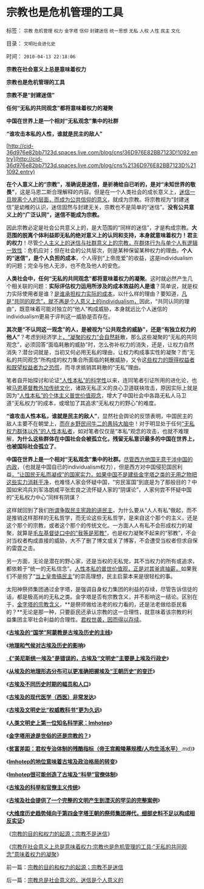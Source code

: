 # 宗教也是危机管理的工具

标签： `宗教` `危机管理` `权力` `金字塔` `信仰` `封建迷信` `统一思想` `无私` `人权` `人性` `民主` `文化` 

目录： `文明社会进化史`

时间： `2010-04-13 22:18:06`

**宗教在社会意义上总是意味着权力**

**宗教也是危机管理的工具**

**宗教不是“封建迷信”**

**任何“无私的共同观念”都将意味着权力的凝聚**

**中国在世界上是一个相对“无私观念”集中的社群**

**“谁攻击本私的人性，谁就是民主的敌人”**

[http://cid-36d976e82bb7123d.spaces.live.com/blog/cns!36D976E82BB7123D!1092.entry](http://cid-36d976e82bb7123d.spaces.live.com/blog/cns%2136D976E82BB7123D%211092.entry)

**在个人意义上的“宗教”，准确说是迷信，是祈祷给自已听的，是对“未知世界的敬畏”**，这是马恩二斯合理解释的内容。但是在一个人类社会的成长意义上，[迷信一旦脱离个人的层面，而成为公共信仰的意义](http://hi.baidu.com/darthchn/blog/item/4c69f2376ee8e5d5a3cc2bd6.html)，就成为宗教。将宗教视为“封建迷信”是幼稚的认识，迷信固然与封建无关，宗教也不是简单的“迷信”。**没有公共意义上的“广泛认同”，迷信不能成为宗教。**

因此宗教必定是社会公共意义上的，是大范围的“同样的迷信”，才是构成宗教。**大范围的脱离个体利益即无私的绝对意义上的认同和支持，本身就意味着权力！君主的权力**！尽管[个人主义上的迷信与社群意义上的宗教，在群体行为与单个人有逻辑一致性](../../../2010/3/10/社会进化论中人类行为的内外一致性.md)：危机应对；但在社会的公共层次，则是某种保留某种权力的理由。**个人的“迷信”，是个人负担的成本**，个人得到“上帝庞爱”的收益，这是individualism的问题；完全与他人无涉，也不危及他人的安危。

**人类社会中，任何“无私的共同观念”都将意味着权力的凝聚**。这时就必然产生几个相关联的问题：**实际评估权力运用所涉及的成本效益的人是谁**？简单说，就是权力实际使用者是谁？[是谁承担权力实际的成本](../../../2010/3/15/没有自治就无所谓民主.md)，以什么样的理由？要知道，[凡是“共同的观念”，就不再是个人意义上的individualism，](../../../2010/3/9/没有利益就没有科学.md)因此，“共同认同的理由”，既意味着可能对独立的“他人”构成威胁，本身就远比个人迷信的individualism更易于评判这一威胁是否存在。

**其次是“不认同这一观念”的人，是被视为“公共观念的威胁”，还是“有独立权力的他人”**？考虑到经济学上[，“凝聚的权力”会自然耗](../../../2009/12/29/“产权公有制”或会令中国越来越被动.md)散，那么这些凝聚的“无私的共同观念”，必须回答“面临耗散的威胁”时，怎么弥补权力的消失，还是，让权力自然消失？潜台词就是，当初又何必用无私的理由，让权力构成事实性的凝聚？而“无私的共同观念”所构成的权力集合所面临的耗散威胁，又令这[些权力的既得权益者和既望权益者为之恐慌](../../../2009/8/25/财中饿鬼之既望权益者.md)，而寻求抵销其耗散的“无私”理由。

笔者自开始探讨和论证[“人性本私”的科学性](../../../2009/9/24/人性本私必为善.md)以来，连同笔者引证所用的进化论，也被[马恩基督教外加传统文化](../../../2010/2/12/个人主义对哲学的实证基础的变化.md)，诸路无私正义的良心卫道联袂攻击，原因实际上就是因为“[人性本私”的个体主义普世价值观念](../../../2009/11/16/科学，进化论和普世价值观.md)，增大了中国社会中各路无私人马卫道“无私权力”的成本，或增加了其追求“无私权力的野心”的难度。

**“谁攻击人性本私，谁就是民主的敌人”**，显然社会舆论的反馈表明，中国民主的敌人主要不在朝堂上，[而在乡野民间牛二的愚钝大脑中](../../../2010/1/14/中国传统文化不相容于民主社会的两种价值观.md)！对于明显处于任何[“无私权力群体以外”的人性本私者](../../../2010/1/13/“人性”的份量超越一切意识形态.md)，如对笔者仅仅是“本私”观念的攻击，也就不难理解，**为什么这些群体在中国社会会被孤立化，残留无私意识最多的中国在世界上，也被国际社会孤立了**。

**中国在世界上是一个相对“无私观念”集中的社群。**[尽管西方他国无意干涉中国的内政](../../../2009/5/31/西方列强帝国主义国家不够“哥们人道”的食腐本性.md)，（也就是中国自已的individualism权力），但是西方对中国侵犯国民利益[，“让国民无私而凝成”的国家实力，如果中国不是建些金字塔之类的无用之物把这些实力消耗干净](../../../2008/7/6/什么是社会生产的价值？什么是GDP？.md)，也难怪人家会怀疑中国，“穷民富国”到底是为了那般目的？中国如宋鸿兵刘军洛朗咸平张宏良之流怀疑人家的“阴谋论”，人家何尝不怀疑中国的“无私权力中心”同样有阴谋？

这样就回到了我们[所谓争取民主宪政的讲民主](../../../2010/3/2/“物质供应极大丰富才能讲民主“.md)，为什么要从“人人有私”做起，而不是推销这样那样的无私哲学，而无论这些无私哲学，是来自这个那个的主义，还是这个那个的宗教，或者这个那个的传统文化。一方面人人有私不会形成权力的凝聚，就算是[毛左基督徒口中的“我等是邪教”](../../../2010/1/11/自由信念有机会成为邪教吗.md)，也是权力凝聚不起来的“邪教”，不会对当权者构成直接的威胁，大不了删了博文或关了博客，不会遭受当权者但求自保的雷霆之击。

另一方面，无论是潜在的野心家，还是当权的无私党，其不当权力的所有或追求，都依赖于“统一的无私信念”。[人性本私的普世价值观，正是对其釜底抽薪，](../../../2010/2/26/中国的民主只不过就是从自已做起，从现在做起.md)如果我们不是抱了“[当上皇帝搞民主](http://blog.sina.com.cn/s/blog_5563a64d0100gvo4.html)”的崇高理想，民主启蒙本来是很轻松的事。

太阳神祭师集团通过金字塔，是强调自身权力集团的利益的存续，尽管告诉信徒的话，都是极高尚的无私之类。金字塔是否有宗教含义，并不影响这一结论。区别在于，[金字塔的宗教含义](../../../2010/4/11/金字塔用途是世俗的还是宗教的？.md)，**是祭师做给法老的权力看的，还是法老做给臣民看的？**无论是那一种，只要臣民还承认宗教的这一合理性，就意味着该宗教的利益集团主宰社会利益的合理性。[君权世袭，因而得以存续](../../../2010/3/2/封建社会的权力世袭.md)。

《[**古埃及的“国学”阿蒙教是古埃及历史的主线**](../../../2010/4/8/古埃及的“国学”阿蒙教是古埃及历史的主线.md)》

《[**地理和气侯对古埃及历史的影响**](../../../2010/4/9/地理和气侯对古埃及历史的影响.md)》

[**《“美尼斯统一埃及”是错误的，古埃及“文明史”主要是上埃及行政史**](../../../2010/4/9/“美尼斯统一埃及”是错误的.md)》

《[**从埃及的地理形态分布可以更准确把握埃及“王朝历史”的变迁**](http://blog.sina.com.cn/s/%E5%8F%A4%E5%9F%83%E5%8F%8A%E4%B8%8D%E5%90%8C%E5%8E%86%E5%8F%B2%E6%97%B6%E6%9C%9F%E7%9A%84%E5%B9%85%E5%91%98%E5%92%8C%E4%BA%BA%E5%8F%A3)》

《[**古埃及不同历史时期的幅员和人口**](../../../2010/4/9/古埃及不同历史时期的幅员和人口.md)》

《[**古埃及的现代医学（西医）非常发达**](../../../2010/4/10/古埃及的现代医学（西医）很发达.md)》

《[**古埃及文明史比“权威教科书”更为久远**](../../../2010/4/10/古埃及文明史比“权威教科书”更为久远.md)》

《[**人类文明史上第一位知名科学家：Imhotep**](../../../2010/4/10/人类文明史上第一位知名科学家：Imhotep.md)》

《[**金字塔用途是世俗的还是宗教的？**](../../../2010/4/11/金字塔用途是世俗的还是宗教的？.md)》

《[**贫富差距：君权专治体制的残酷指标（帝王宫殿陵墓规模/人均生活水平）**](../../../2010/4/11/君权体制残酷贫富差距（宫殿陵墓规模／人均生活水平).md)》

《[**Imhotep的地位意味着古埃及政治格局的转变**](../../../2010/4/12/Imhotep的地位意味着古埃及政治格局的转变.md)》

《[**Imhotep很可能创造了古埃及“科举”官僚体制**](../../../2010/4/12/Imhotep很可能创造了古埃及“科举”官僚体制.md)》

《[**古埃及的科举和官僚主义传统**](../../../2010/4/12/古埃及的科举和官僚主义传统.md)》

《[**古埃及社会提供了一个完整的文明产生到湮灭的罕见的完整案例**](../../../2010/4/13/古埃及提供一个类中国文明的完整生命周期.md)》

《[**大维度历史趋势倾向于第四金字塔王朝的祭师集团禅代，细部史料不足以构成相反实证**](../../../2010/4/13/历史的细考权威没有“更权威”的发言权.md)》

《[宗教的目的和权力的起源；宗教不是迷信](../../../2010/4/13/宗教的目的和权力的起源；宗教不是迷信.md)》

《[宗教在社会意义上总是意味着权力;宗教也是危机管理的工具;“无私的共同观念”意味着权力的凝聚](../../../2010/4/13/宗教的目的和权力的起源；宗教不是迷信.md)》



前一篇：[宗教的目的和权力的起源；宗教不是迷信](../../../2010/4/13/宗教的目的和权力的起源；宗教不是迷信.md)

后一篇：[宗教总是社会意义的，迷信是个人意义的](../../../2010/4/14/宗教总是社会意义的，迷信是个人意义的.md)